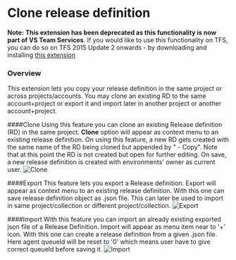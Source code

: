 # Clone release definition

**Note:**  **This extension has been deprecated as this functionality is now part of VS Team Services**. If you would like to use this functionality on TFS, you can do so on TFS 2015 Update 2 onwards - by downloading and installing [this extension](https://marketplace.visualstudio.com/items?itemName=ms-devlabs.rm-import-export)

### Overview
This extension lets you copy your release definition in the same project or across projects/accounts. You may clone an existing RD to the same account+project or export it and import later in another project or another account+project.

####Clone
Using this feature you can clone an existing Release definition (RD) in the same project.
__Clone__ option will appear as context menu to an existing release definition. On using this feature, a new RD gets created with the same name of the RD being cloned but appended by " - Copy". Note that at this point the RD is not created but open for further editing. On save, a new release definition is created with environments' owner as current user.
![Clone](images/Clone.png)

####Export
This feature lets you export a Release definition. 
Export will appear as context menu to an existing release definition. With this one can save release definition object as .json file. This can later be used to import in same project/collection or different project/collection.
![Export](images/Export.png)

####Import
With this feature you can import an already existing exported json file of a Release Definition.
Import will appear as menu item near to '+' icon. With this one can create a release definition from a given .json file. Here agent queueId will be reset to '0' which means user have to give correct queueId before saving it.
![Import](images/Import.png)
